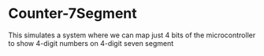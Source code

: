 # Counter-7Segment
This simulates a system where we can map just 4 bits of the microcontroller to show 4-digit numbers on 4-digit seven segment
